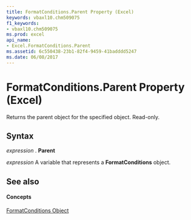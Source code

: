 ```yaml
---
title: FormatConditions.Parent Property (Excel)
keywords: vbaxl10.chm509075
f1_keywords:
- vbaxl10.chm509075
ms.prod: excel
api_name:
- Excel.FormatConditions.Parent
ms.assetid: 6c550438-23b1-82f4-9459-41badddd5247
ms.date: 06/08/2017
---
```



# FormatConditions.Parent Property (Excel)

Returns the parent object for the specified object. Read-only.


## Syntax

 _expression_ . **Parent**

 _expression_ A variable that represents a **FormatConditions** object.


## See also


#### Concepts


[FormatConditions Object](Excel.FormatConditions.md)


